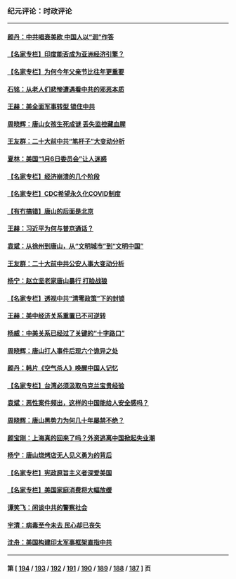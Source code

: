 ### 纪元评论：时政评论
---
#### [颜丹：中共唱衰美欧 中国人以“润”作答](../../pages/nsc1025/n13761830.md) 
#### [【名家专栏】印度能否成为亚洲经济引擎？](../../pages/nsc1025/n13761754.md) 
#### [【名家专栏】为何今年父亲节比往年更重要](../../pages/nsc1025/n13761753.md) 
#### [石铭：从老人们悲惨遭遇看中共的邪恶本质](../../pages/nsc1025/n13761601.md) 
#### [王赫：美全面军事转型 锁住中共](../../pages/nsc1025/n13761307.md) 
#### [周晓辉：唐山女孩生死成谜 丢失监控藏血腥](../../pages/nsc1025/n13761555.md) 
#### [王友群：二十大前中共“笔杆子”大变动分析](../../pages/nsc1025/n13761334.md) 
#### [夏林：美国“1月6日委员会”让人迷惑](../../pages/nsc1025/n13761126.md) 
#### [【名家专栏】经济崩溃的几个阶段](../../pages/nsc1025/n13760780.md) 
#### [【名家专栏】CDC希望永久化COVID制度](../../pages/nsc1025/n13760951.md) 
#### [【有冇搞错】唐山的后面是北京](../../pages/nsc1025/n13760394.md) 
#### [王赫：习近平为何与普京通话？](../../pages/nsc1025/n13760751.md) 
#### [袁斌：从徐州到唐山，从“文明城市”到“文明中国”](../../pages/nsc1025/n13760774.md) 
#### [王友群：二十大前中共公安人事大变动分析](../../pages/nsc1025/n13760474.md) 
#### [杨宁：赵立坚老家唐山暴行 打脸战狼](../../pages/nsc1025/n13760305.md) 
#### [【名家专栏】透视中共“清零政策”下的封锁](../../pages/nsc1025/n13760161.md) 
#### [王赫：美中经济关系重置已不可逆转](../../pages/nsc1025/n13759915.md) 
#### [杨威：中美关系已经过了关键的“十字路口”](../../pages/nsc1025/n13759798.md) 
#### [周晓辉：唐山打人事件后现六个诡异之处](../../pages/nsc1025/n13759629.md) 
#### [颜丹：韩片《空气杀人》唤醒中国人记忆](../../pages/nsc1025/n13759596.md) 
#### [【名家专栏】台湾必须汲取乌克兰宝贵经验](../../pages/nsc1025/n13759403.md) 
#### [袁斌：恶性案件频出，这样的中国能给人安全感吗？](../../pages/nsc1025/n13759199.md) 
#### [周晓辉：唐山黑势力为何几十年屡禁不绝？](../../pages/nsc1025/n13758927.md) 
#### [颜宝刚：上海真的回来了吗？外资逃离中国掀起失业潮](../../pages/nsc1025/n13759177.md) 
#### [杨宁：唐山烧烤店无人见义勇为的背后](../../pages/nsc1025/n13758955.md) 
#### [【名家专栏】宪政原旨主义者深爱美国](../../pages/nsc1025/n13757798.md) 
#### [【名家专栏】美国家庭消费将大幅放缓](../../pages/nsc1025/n13758718.md) 
#### [谭笑飞：闲谈中共的警察社会](../../pages/nsc1025/n13758509.md) 
#### [宇清：病毒至今未去 民心却已丧失](../../pages/nsc1025/n13758370.md) 
#### [沈舟：美国构建印太军事框架直指中共](../../pages/nsc1025/n13758167.md) 

---
#### 第 [ [194](./194.md) / [193](./193.md) / [192](./192.md) / [191](./191.md) / [190](./190.md) / [189](./189.md) / [188](./188.md) / [187](./187.md) ] 页
